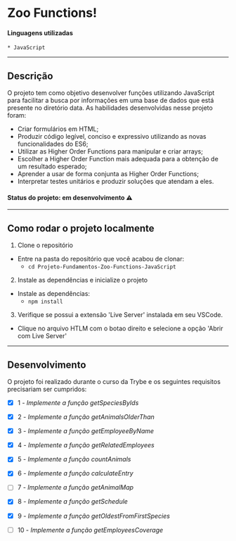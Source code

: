 # Zoo Functions!

#### Linguagens utilizadas

    * JavaScript

---

## Descrição

O projeto tem como objetivo desenvolver funções utilizando JavaScript para facilitar a busca por informações em uma base de dados que está presente no diretório data. As habilidades desenvolvidas nesse projeto foram: 

* Criar formulários em HTML;
* Produzir código legível, conciso e expressivo utilizando as novas funcionalidades do ES6;
* Utilizar as Higher Order Functions para manipular e criar arrays;
* Escolher a Higher Order Function mais adequada para a obtenção de um resultado esperado;
* Aprender a usar de forma conjunta as Higher Order Functions;
* Interpretar testes unitários e produzir soluções que atendam a eles.

#### Status do projeto: em desenvolvimento ⚠️

---

## Como rodar o projeto localmente

1. Clone o repositório
  <!-- * `git@github.com:Murilo-Carrijo/Projeto-Fundamentos-Trybewarts-JavaScript.git` -->
  * Entre na pasta do repositório que você acabou de clonar:
    * `cd Projeto-Fundamentos-Zoo-Functions-JavaScript`

2. Instale as dependências e inicialize o projeto
  * Instale as dependências:
    * `npm install`

3. Verifique se possui a extensão 'Live Server' instalada em seu VSCode.
  * Clique no arquivo HTLM com o botao direito e selecione a opção 'Abrir com Live Server'

---

## Desenvolvimento

O projeto foi realizado durante o curso da Trybe e os seguintes requisitos precisariam ser cumpridos: 

  - [X]  1 - _Implemente a função getSpeciesByIds_
  
  - [X]  2 - _Implemente a função getAnimalsOlderThan_
  
  - [X]  3 - _Implemente a função getEmployeeByName_
  
  - [X]  4 - _Implemente a função getRelatedEmployees_
  
  - [X]  5 - _Implemente a função countAnimals_
  
  - [X]  6 - _Implemente a função calculateEntry_
  
  - [ ]  7 - _Implemente a função getAnimalMap_
  
  - [X]  8 - _Implemente a função getSchedule_
  
  - [X]  9 - _Implemente a função getOldestFromFirstSpecies_

  - [ ]  10 - _Implemente a função getEmployeesCoverage_

  